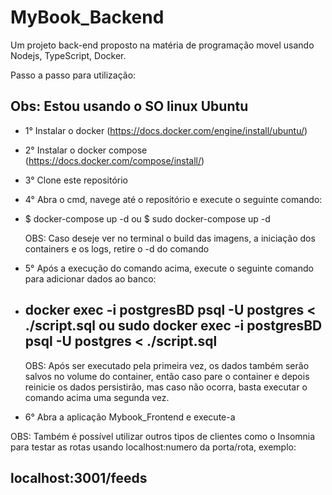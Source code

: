 # MyBook_Backend

Um projeto back-end proposto na matéria de programação movel usando Nodejs, TypeScript, Docker.

Passo a passo para utilização:

Obs: Estou usando o SO linux Ubuntu
---

- 1° Instalar o docker (<https://docs.docker.com/engine/install/ubuntu/>)
- 2° Instalar o docker compose (<https://docs.docker.com/compose/install/>)
- 3° Clone este repositório
- 4° Abra o cmd, navege até o repositório e execute o seguinte comando:
- 
  $ docker-compose up -d 
  ou
  $ sudo docker-compose up -d
 
  
  OBS: Caso deseje ver no terminal o build das imagens, a iniciação dos containers e os logs, retire o -d do comando
  
- 5° Após a execução do comando acima, execute o seguinte comando para adicionar dados ao banco:
- 
  docker exec -i postgresBD psql -U postgres < ./script.sql ou sudo docker exec -i postgresBD psql -U postgres < ./script.sql
  ---
  
  OBS: Após ser executado pela primeira vez, os dados também serão salvos no volume do container, então caso pare o container e depois reinicie os dados persistirão, mas caso não ocorra, basta executar o comando acima uma segunda vez.
  
- 6° Abra a aplicação Mybook_Frontend e execute-a

OBS: Também é possível utilizar outros tipos de clientes como o Insomnia para testar as rotas usando localhost:numero da porta/rota, exemplo:

  localhost:3001/feeds
  ---


